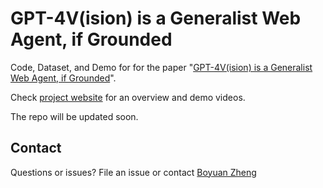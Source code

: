 # GPT-4V(ision) is a Generalist Web Agent, if Grounded

Code, Dataset, and Demo for for the paper "[GPT-4V(ision) is a Generalist Web Agent, if Grounded](https://osu-nlp-group.github.io/SeeAct/)".

Check [project website](https://osu-nlp-group.github.io/SeeAct/) for an overview and demo videos.


The repo will be updated soon.


## Contact

Questions or issues? File an issue or contact [Boyuan Zheng](https://boyuanzheng010.github.io/)
